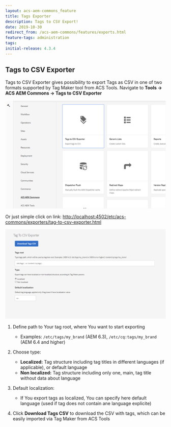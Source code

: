 ```yaml
---
layout: acs-aem-commons_feature
title: Tags Exporter
description: Tags to CSV Export!
date: 2019-10-30
redirect_from: /acs-aem-commons/features/exports.html
feature-tags: administration
tags: 
initial-release: 4.3.4
---
```


## Tags to CSV Exporter

Tags to CSV Exporter gives possibility to export Tags as CSV in one of two formats supported by Tag Maker tool from ACS Tools.
Navigate to **Tools -> ACS AEM Commons -> Tags to CSV Exporter**

![ACS AEM Commons menu](images/commons-board.png)

Or just simple click on link: [http://localhost:4502/etc/acs-commons/exporters/tag-to-csv-exporter.html](http://localhost:4502/etc/acs-commons/exporters/tag-to-csv-exporter.html)

![Tags to CSV Export](images/tags-to-csv.png)

1. Define path to Your tag root, where You want to start exporting
    * Examples: `/etc/tags/my_brand` (AEM 6.3), `/etc/cq:tags/my_brand` (AEM 6.4 and higher)
2. Choose type:
    * **Localized:** Tag structure including tag titles in different languages (if applicable), or default language
    * **Non localized:** Tag structure including only one, main, tag title without data about language
3. Default localization:
    * If You export tags as localized, You can specify here default language (used if tag does not contain ane language explicite)

4. Click **Download Tags CSV** to download the CSV with tags, which can be easily imported via Tag Maker from ACS Tools


